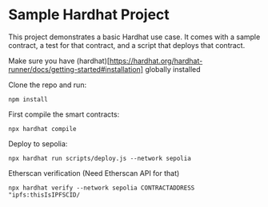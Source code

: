 # Sample Hardhat Project

This project demonstrates a basic Hardhat use case. It comes with a sample contract, a test for that contract, and a script that deploys that contract.

Make sure you have (hardhat)[https://hardhat.org/hardhat-runner/docs/getting-started#installation] globally installed

Clone the repo and run:
```
npm install
```


First compile the smart contracts:
```shell
npx hardhat compile
```

Deploy to sepolia:
```shell
npx hardhat run scripts/deploy.js --network sepolia
```

Etherscan verification (Need Etherscan API for that)
```shell
npx hardhat verify --network sepolia CONTRACTADDRESS "ipfs:thisIsIPFSCID/
```
